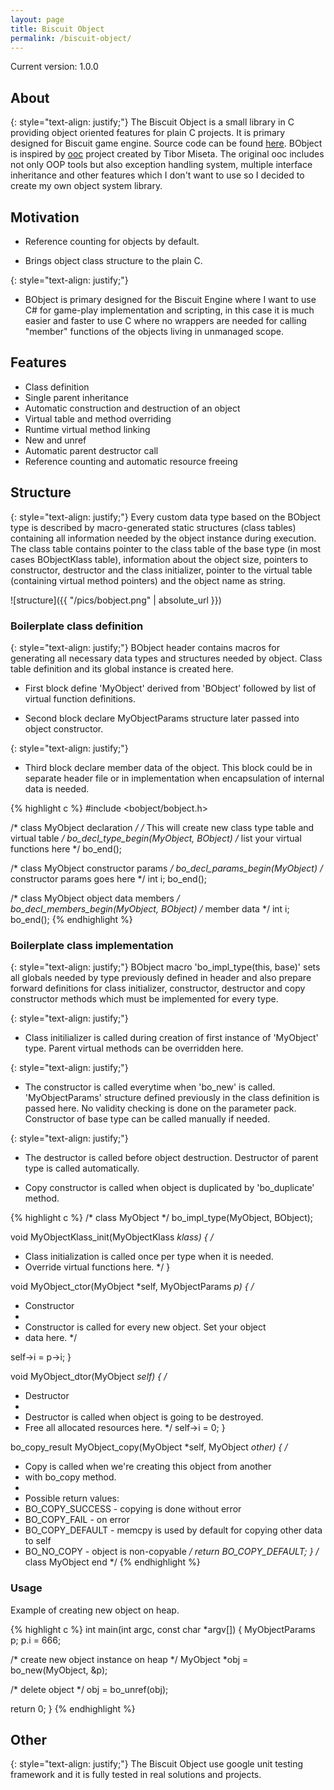 ```yaml
---
layout: page
title: Biscuit Object
permalink: /biscuit-object/
---
```

Current version: 1.0.0

## About

{: style="text-align: justify;"}
The Biscuit Object is a small library in C providing object oriented features for plain C projects.
It is primary designed for Biscuit game engine.
Source code can be found [here](https://github.com/travisdoor/biscuit_object). BObject is inspired
by [ooc](http://ooc-coding.sourceforge.net/) project created by Tibor Miseta. The original ooc
includes not only OOP tools but also exception handling system, multiple interface inheritance
and other features which I don't want to use so I decided to create my own object system library.

## Motivation
- Reference counting for objects by default.

- Brings object class structure to the plain C.

{: style="text-align: justify;"}
- BObject is primary designed for the Biscuit Engine where I want to use C# for game-play implementation
and scripting, in this case it is much easier and faster to use C where no wrappers are needed for 
calling "member" functions of the objects living in unmanaged scope.

## Features
- Class definition
- Single parent inheritance 
- Automatic construction and destruction of an object 
- Virtual table and method overriding 
- Runtime virtual method linking 
- New and unref 
- Automatic parent destructor call 
- Reference counting and automatic resource freeing

## Structure

{: style="text-align: justify;"}
Every custom data type based on the BObject type is described by macro-generated static structures (class tables)
containing all information needed by the object instance during execution. The class table contains pointer to the class
table of the base type (in most cases BObjectKlass table), information about  the object size, pointers to constructor,
destructor and the class initializer, pointer to the virtual table (containing virtual method pointers) and the object name
as string.

![structure]({{ "/pics/bobject.png" | absolute_url }})

### Boilerplate class definition

{: style="text-align: justify;"}
BObject header contains macros for generating all necessary data types and structures needed by object. Class
table definition and its global instance is created here.

- First block define 'MyObject' derived from 'BObject' followed by list of virtual function definitions.

- Second block declare MyObjectParams structure later passed into object constructor.

{: style="text-align: justify;"}
- Third block declare member data of the object. This block could be in separate header file or in implementation
when encapsulation of internal data is needed.

{% highlight c %}
#include <bobject/bobject.h>

/* class MyObject declaration */
/* This will create new class type table and virtual table */
bo_decl_type_begin(MyObject, BObject)
  /* list your virtual functions here */
bo_end();

/* class MyObject constructor params */
bo_decl_params_begin(MyObject)
  /* constructor params goes here */
  int i;
bo_end();

/* class MyObject object data members */
bo_decl_members_begin(MyObject, BObject)
  /* member data */
  int i;
bo_end();
{% endhighlight %}

### Boilerplate class implementation 

{: style="text-align: justify;"}
BObject macro 'bo_impl_type(this, base)' sets all globals needed by type previously defined
in header and also prepare forward definitions for class initializer, constructor, destructor 
and copy constructor methods which must be implemented for every type. 

{: style="text-align: justify;"}
- Class initilializer is called during creation of first instance of 'MyObject' type. Parent
virtual methods can be overridden here.

{: style="text-align: justify;"}
- The constructor is called everytime when 'bo_new' is called. 'MyObjectParams' structure
defined previously in the class definition is passed here. No validity checking is done on the parameter
pack. Constructor of base type can be called manually if needed.

{: style="text-align: justify;"}
- The destructor is called before object destruction. Destructor of parent type is called automatically.

- Copy constructor is called when object is duplicated by 'bo_duplicate' method.

{% highlight c %}
/* class MyObject */
bo_impl_type(MyObject, BObject);

void
MyObjectKlass_init(MyObjectKlass *klass)
{
  /*
   * Class initialization is called once per type when it is needed.
   * Override virtual functions here.
   */
}

void
MyObject_ctor(MyObject *self, MyObjectParams *p)
{
  /*
   * Constructor
   *
   * Constructor is called for every new object. Set your object
   * data here.
   */

  self->i = p->i;
}

void
MyObject_dtor(MyObject *self)
{
  /*
   * Destructor
   *
   * Destructor is called when object is going to be destroyed.
   * Free all allocated resources here.
   */
  self->i = 0;
}

bo_copy_result
MyObject_copy(MyObject *self, MyObject *other)
{
  /*
   * Copy is called when we're creating this object from another
   * with bo_copy method.
   *
   * Possible return values:
   *  BO_COPY_SUCCESS - copying is done without error
   *  BO_COPY_FAIL    - on error
   *  BO_COPY_DEFAULT - memcpy is used by default for copying other data to self
   *  BO_NO_COPY      - object is non-copyable
   */
  return BO_COPY_DEFAULT;
}
/* class MyObject end */
{% endhighlight %}

### Usage

Example of creating new object on heap.

{% highlight c %}
int main(int argc, const char *argv[]) {
  MyObjectParams p;
  p.i = 666;

  /* create new object instance on heap */
  MyObject *obj = bo_new(MyObject, &p);

  /* delete object */
  obj = bo_unref(obj);

  return 0;
}
{% endhighlight %}

## Other
{: style="text-align: justify;"}
The Biscuit Object use google unit testing framework and it is fully tested in real solutions and
projects.
